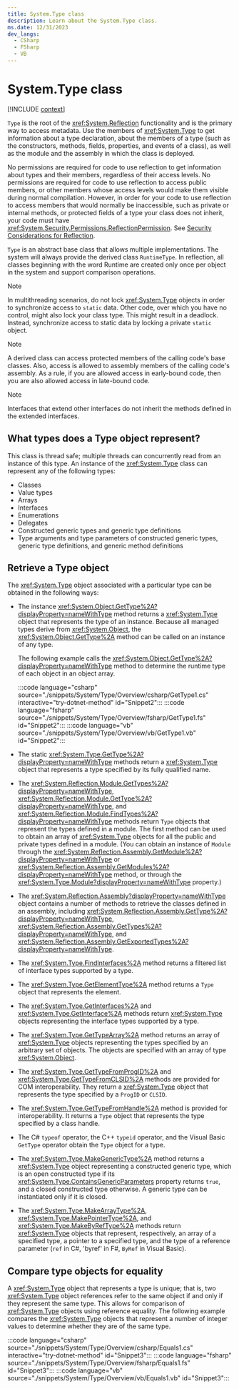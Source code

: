 ```yaml
---
title: System.Type class
description: Learn about the System.Type class.
ms.date: 12/31/2023
dev_langs:
  - CSharp
  - FSharp
  - VB
---
```

# System.Type class

[!INCLUDE [context](includes/context.md)]

`Type` is the root of the <xref:System.Reflection> functionality and is the primary way to access metadata. Use the members of <xref:System.Type> to get information about a type declaration, about the members of a type (such as the constructors, methods, fields, properties, and events of a class), as well as the module and the assembly in which the class is deployed.

No permissions are required for code to use reflection to get information about types and their members, regardless of their access levels. No permissions are required for code to use reflection to access public members, or other members whose access levels would make them visible during normal compilation. However, in order for your code to use reflection to access members that would normally be inaccessible, such as private or internal methods, or protected fields of a type your class does not inherit, your code must have <xref:System.Security.Permissions.ReflectionPermission>. See [Security Considerations for Reflection](../../framework/reflection-and-codedom/security-considerations-for-reflection.md).

`Type` is an abstract base class that allows multiple implementations. The system will always provide the derived class `RuntimeType`. In reflection, all classes beginning with the word Runtime are created only once per object in the system and support comparison operations.

> [!NOTE]
> In multithreading scenarios, do not lock <xref:System.Type> objects in order to synchronize access to `static` data. Other code, over which you have no control, might also lock your class type. This might result in a deadlock. Instead, synchronize access to static data by locking a private `static` object.

> [!NOTE]
> A derived class can access protected members of the calling code's base classes. Also, access is allowed to assembly members of the calling code's assembly. As a rule, if you are allowed access in early-bound code, then you are also allowed access in late-bound code.

> [!NOTE]
> Interfaces that extend other interfaces do not inherit the methods defined in the extended interfaces.

## What types does a Type object represent?

This class is thread safe; multiple threads can concurrently read from an instance of this type. An instance of the <xref:System.Type> class can represent any of the following types:

- Classes
- Value types
- Arrays
- Interfaces
- Enumerations
- Delegates
- Constructed generic types and generic type definitions
- Type arguments and type parameters of constructed generic types, generic type definitions, and generic method definitions

## Retrieve a Type object

The <xref:System.Type> object associated with a particular type can be obtained in the following ways:

- The instance <xref:System.Object.GetType%2A?displayProperty=nameWithType> method returns a <xref:System.Type> object that represents the type of an instance. Because all managed types derive from <xref:System.Object>, the <xref:System.Object.GetType%2A> method can be called on an instance of any type.

     The following example calls the <xref:System.Object.GetType%2A?displayProperty=nameWithType> method to determine the runtime type of each object in an object array.

     :::code language="csharp" source="./snippets/System/Type/Overview/csharp/GetType1.cs" interactive="try-dotnet-method" id="Snippet2":::
     :::code language="fsharp" source="./snippets/System/Type/Overview/fsharp/GetType1.fs" id="Snippet2":::
     :::code language="vb" source="./snippets/System/Type/Overview/vb/GetType1.vb" id="Snippet2":::

- The static <xref:System.Type.GetType%2A?displayProperty=nameWithType> methods return a <xref:System.Type> object that represents a type specified by its fully qualified name.

- The <xref:System.Reflection.Module.GetTypes%2A?displayProperty=nameWithType>, <xref:System.Reflection.Module.GetType%2A?displayProperty=nameWithType>, and <xref:System.Reflection.Module.FindTypes%2A?displayProperty=nameWithType> methods return `Type` objects that represent the types defined in a module. The first method can be used to obtain an array of <xref:System.Type> objects for all the public and private types defined in a module. (You can obtain an instance of `Module` through the <xref:System.Reflection.Assembly.GetModule%2A?displayProperty=nameWithType> or <xref:System.Reflection.Assembly.GetModules%2A?displayProperty=nameWithType> method, or through the <xref:System.Type.Module?displayProperty=nameWithType> property.)

- The <xref:System.Reflection.Assembly?displayProperty=nameWithType> object contains a number of methods to retrieve the classes defined in an assembly, including <xref:System.Reflection.Assembly.GetType%2A?displayProperty=nameWithType>, <xref:System.Reflection.Assembly.GetTypes%2A?displayProperty=nameWithType>, and <xref:System.Reflection.Assembly.GetExportedTypes%2A?displayProperty=nameWithType>.

- The <xref:System.Type.FindInterfaces%2A> method returns a filtered list of interface types supported by a type.

- The <xref:System.Type.GetElementType%2A> method returns a `Type` object that represents the element.

- The <xref:System.Type.GetInterfaces%2A> and <xref:System.Type.GetInterface%2A> methods return <xref:System.Type> objects representing the interface types supported by a type.

- The <xref:System.Type.GetTypeArray%2A> method returns an array of <xref:System.Type> objects representing the types specified by an arbitrary set of objects. The objects are specified with an array of type <xref:System.Object>.

- The <xref:System.Type.GetTypeFromProgID%2A> and <xref:System.Type.GetTypeFromCLSID%2A> methods are provided for COM interoperability. They return a <xref:System.Type> object that represents the type specified by a `ProgID` or `CLSID`.

- The <xref:System.Type.GetTypeFromHandle%2A> method is provided for interoperability. It returns a `Type` object that represents the type specified by a class handle.

- The C# `typeof` operator, the C++ `typeid` operator, and the Visual Basic `GetType` operator obtain the `Type` object for a type.

- The <xref:System.Type.MakeGenericType%2A> method returns a <xref:System.Type> object representing a constructed generic type, which is an open constructed type if its <xref:System.Type.ContainsGenericParameters> property returns `true`, and a closed constructed type otherwise. A generic type can be instantiated only if it is closed.

- The <xref:System.Type.MakeArrayType%2A>, <xref:System.Type.MakePointerType%2A>, and <xref:System.Type.MakeByRefType%2A> methods return <xref:System.Type> objects that represent, respectively, an array of a specified type, a pointer to a specified type, and the type of a reference parameter (`ref` in C#, 'byref' in F#, `ByRef` in Visual Basic).

## Compare type objects for equality

A <xref:System.Type> object that represents a type is unique; that is, two <xref:System.Type> object references refer to the same object if and only if they represent the same type. This allows for comparison of <xref:System.Type> objects using reference equality. The following example compares the <xref:System.Type> objects that represent a number of integer values to determine whether they are of the same type.

:::code language="csharp" source="./snippets/System/Type/Overview/csharp/Equals1.cs" interactive="try-dotnet-method" id="Snippet3":::
:::code language="fsharp" source="./snippets/System/Type/Overview/fsharp/Equals1.fs" id="Snippet3":::
:::code language="vb" source="./snippets/System/Type/Overview/vb/Equals1.vb" id="Snippet3":::
